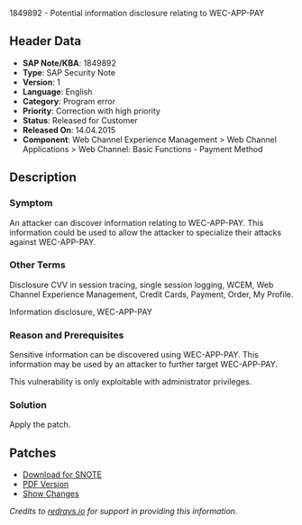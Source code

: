 1849892 - Potential information disclosure relating to WEC-APP-PAY

## Header Data
- **SAP Note/KBA**: 1849892
- **Type**: SAP Security Note
- **Version**: 1
- **Language**: English
- **Category**: Program error
- **Priority**: Correction with high priority
- **Status**: Released for Customer
- **Released On**: 14.04.2015
- **Component**: Web Channel Experience Management > Web Channel Applications > Web Channel: Basic Functions - Payment Method

## Description

### Symptom
An attacker can discover information relating to WEC-APP-PAY. This information could be used to allow the attacker to specialize their attacks against WEC-APP-PAY.

### Other Terms
Disclosure CVV in session tracing, single session logging, WCEM, Web Channel Experience Management, Credit Cards, Payment, Order, My Profile.

Information disclosure, WEC-APP-PAY

### Reason and Prerequisites
Sensitive information can be discovered using WEC-APP-PAY. This information may be used by an attacker to further target WEC-APP-PAY.

This vulnerability is only exploitable with administrator privileges.

### Solution
Apply the patch.

## Patches
- [Download for SNOTE](https://notesdownloads.sap.com/note/0040000017640682017)
- [PDF Version](https://userapps.support.sap.com/sap/support/sfm/notes/print/0001849892?language=en-US&token=8EC9B312CB9F89816DC41CCA652D6551)
- [Show Changes](https://me.sap.com/notesLatestChanges/0001849892/E/diff)

*Credits to [redrays.io](https://redrays.io) for support in providing this information.*